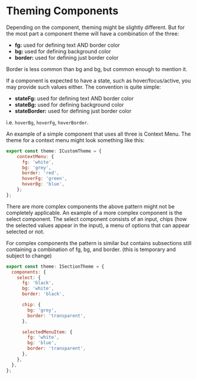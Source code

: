 # Theming Components

Depending on the component, theming might be slightly different. But for the most part a component theme will have a combination of the three:

- **fg:** used for defining text AND border color
- **bg:** used for defining background color
- **border:** used for defining just border color

Border is less common than bg and bg, but common enough to mention it.

If a component is expected to have a state, such as hover/focus/active, you may provide such values either.
The convention is quite simple:

- **stateFg:** used for defining text AND border color
- **stateBg:** used for defining background color
- **stateBorder:** used for defining just border color

i.e. `hoverBg`, `hoverFg`, `hoverBorder`.

An example of a simple component that uses all three is Context Menu. The theme for a context menu might look something like this:

```jsx
export const theme: ICustomTheme = {
    contextMenu: {
      fg: 'white',
      bg: 'grey',
      border: 'red',
      hoverFg: 'green',
      hoverBg: 'blue',
    };
};
```

There are more complex components the above pattern might not be completely applicable. An example of a more complex component is the select component. The select component consists of an input, chips (how the selected values appear in the input), a menu of options that can appear selected or not.

For complex components the pattern is similar but contains subsections still containing a combination of fg, bg, and border. (this is temporary and subject to change)

```jsx
export const theme: ISectionTheme = {
  components: {
    select: {
      fg: 'black',
      bg: 'white',
      border: 'black',

      chip: {
        bg: 'grey',
        border: 'transparent',
      },

      selectedMenuItem: {
        fg: 'white',
        bg: 'blue',
        border: 'transparent',
      },
    },
  },
};
```
